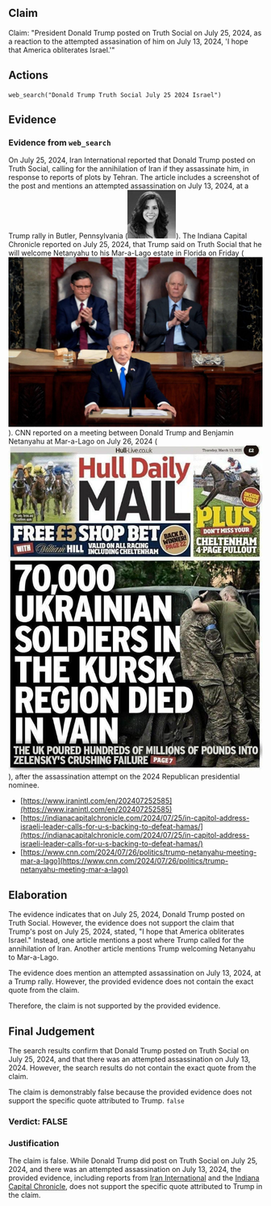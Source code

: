 ## Claim
Claim: "President Donald Trump posted on Truth Social on July 25, 2024, as a reaction to the attempted assasination of him on July 13, 2024, 'I hope that America obliterates Israel.'"

## Actions
```
web_search("Donald Trump Truth Social July 25 2024 Israel")
```

## Evidence
### Evidence from `web_search`
On July 25, 2024, Iran International reported that Donald Trump posted on Truth Social, calling for the annihilation of Iran if they assassinate him, in response to reports of plots by Tehran. The article includes a screenshot of the post and mentions an attempted assassination on July 13, 2024, at a Trump rally in Butler, Pennsylvania (![image 11469](media/2025-08-30_23-51-1756597880-160306.jpg)). The Indiana Capital Chronicle reported on July 25, 2024, that Trump said on Truth Social that he will welcome Netanyahu to his Mar-a-Lago estate in Florida on Friday (![image 11470](media/2025-08-30_23-51-1756597884-293621.jpg)). CNN reported on a meeting between Donald Trump and Benjamin Netanyahu at Mar-a-Lago on July 26, 2024 (![image 1](media/0.jpg)), after the assassination attempt on the 2024 Republican presidential nominee.

*   [https://www.iranintl.com/en/202407252585](https://www.iranintl.com/en/202407252585)
*   [https://indianacapitalchronicle.com/2024/07/25/in-capitol-address-israeli-leader-calls-for-u-s-backing-to-defeat-hamas/](https://indianacapitalchronicle.com/2024/07/25/in-capitol-address-israeli-leader-calls-for-u-s-backing-to-defeat-hamas/)
*   [https://www.cnn.com/2024/07/26/politics/trump-netanyahu-meeting-mar-a-lago](https://www.cnn.com/2024/07/26/politics/trump-netanyahu-meeting-mar-a-lago)


## Elaboration
The evidence indicates that on July 25, 2024, Donald Trump posted on Truth Social. However, the evidence does not support the claim that Trump's post on July 25, 2024, stated, "I hope that America obliterates Israel." Instead, one article mentions a post where Trump called for the annihilation of Iran. Another article mentions Trump welcoming Netanyahu to Mar-a-Lago.

The evidence does mention an attempted assassination on July 13, 2024, at a Trump rally. However, the provided evidence does not contain the exact quote from the claim.

Therefore, the claim is not supported by the provided evidence.


## Final Judgement
The search results confirm that Donald Trump posted on Truth Social on July 25, 2024, and that there was an attempted assassination on July 13, 2024. However, the search results do not contain the exact quote from the claim.

The claim is demonstrably false because the provided evidence does not support the specific quote attributed to Trump. `false`


### Verdict: FALSE

### Justification
The claim is false. While Donald Trump did post on Truth Social on July 25, 2024, and there was an attempted assassination on July 13, 2024, the provided evidence, including reports from [Iran International](https://www.iranintl.com/en/202407252585) and the [Indiana Capital Chronicle](https://indianacapitalchronicle.com/2024/07/25/in-capitol-address-israeli-leader-calls-for-u-s-backing-to-defeat-hamas/), does not support the specific quote attributed to Trump in the claim.
